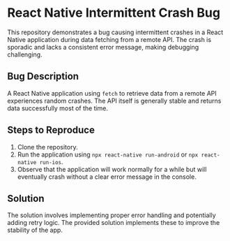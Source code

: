 # React Native Intermittent Crash Bug

This repository demonstrates a bug causing intermittent crashes in a React Native application during data fetching from a remote API.  The crash is sporadic and lacks a consistent error message, making debugging challenging.

## Bug Description

A React Native application using `fetch` to retrieve data from a remote API experiences random crashes.  The API itself is generally stable and returns data successfully most of the time.

## Steps to Reproduce

1. Clone the repository.
2. Run the application using `npx react-native run-android` or `npx react-native run-ios`.
3. Observe that the application will work normally for a while but will eventually crash without a clear error message in the console.

## Solution

The solution involves implementing proper error handling and potentially adding retry logic. The provided solution implements these to improve the stability of the app.